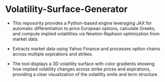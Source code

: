 # Volatility-Surface-Generator

- This reposority provides a Python-based engine leveraging JAX for automatic differentiation to price European options, calculate Greeks, and compute implied volatilities via Newton-Raphson optimization from market data.
  
- Extracts market data using Yahoo Finance and processes option chains across multiple expirations and strikes.
  
- The tool displays a 3D volatility surface with color gradients showing how implied volatility changes across strike prices and expirations, providing a clear visualization of the volatility smile and term structure.
